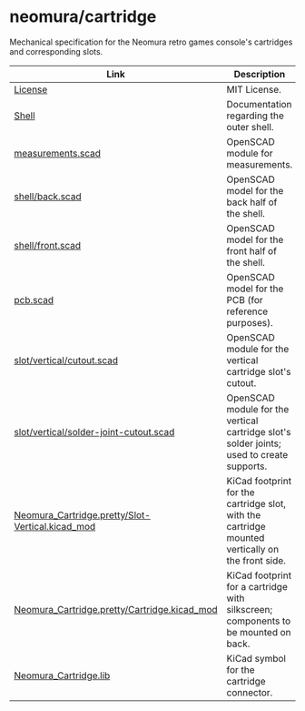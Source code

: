 # neomura/cartridge

Mechanical specification for the Neomura retro games console's cartridges and corresponding slots.

| Link                                                                                                   | Description                                                                                      |
| ------------------------------------------------------------------------------------------------------ | ------------------------------------------------------------------------------------------------ |
| [License](./license.md)                                                                                | MIT License.                                                                                     |
| [Shell](./shell/readme.md)                                                                             | Documentation regarding the outer shell.                                                         |
| [measurements.scad](./measurements.scad)                                                               | OpenSCAD module for measurements.                                                                |
| [shell/back.scad](./shell/back.scad)                                                                   | OpenSCAD model for the back half of the shell.                                                   |
| [shell/front.scad](./shell/front.scad)                                                                 | OpenSCAD model for the front half of the shell.                                                  |
| [pcb.scad](./pcb.scad)                                                                                 | OpenSCAD model for the PCB (for reference purposes).                                             |
| [slot/vertical/cutout.scad](./slot/vertical/cutout.scad)                                               | OpenSCAD module for the vertical cartridge slot's cutout.                                        |
| [slot/vertical/solder-joint-cutout.scad](./slot/vertical/solder-joint-cutout.scad)                     | OpenSCAD module for the vertical cartridge slot's solder joints; used to create supports.        |
| [Neomura_Cartridge.pretty/Slot-Vertical.kicad_mod](./Neomura_Cartridge.pretty/Slot-Vertical.kicad_mod) | KiCad footprint for the cartridge slot, with the cartridge mounted vertically on the front side. |
| [Neomura_Cartridge.pretty/Cartridge.kicad_mod](./Neomura_Cartridge.pretty/Cartridge.kicad_mod)         | KiCad footprint for a cartridge with silkscreen; components to be mounted on back.               |
| [Neomura_Cartridge.lib](./Neomura_Cartridge.lib)                                                       | KiCad symbol for the cartridge connector.                                                        |
